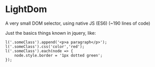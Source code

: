# LightDom

A very small DOM selector, using native JS (ES6) (~190 lines of code)


Just the basics things known in jquery, like:

```
l('.someClass').append('<p>a paragraph</p>');
l('.someClass').css('color','red');
l('.someClass').each(node => {
    node.style.border = '1px dotted green';
});
```
